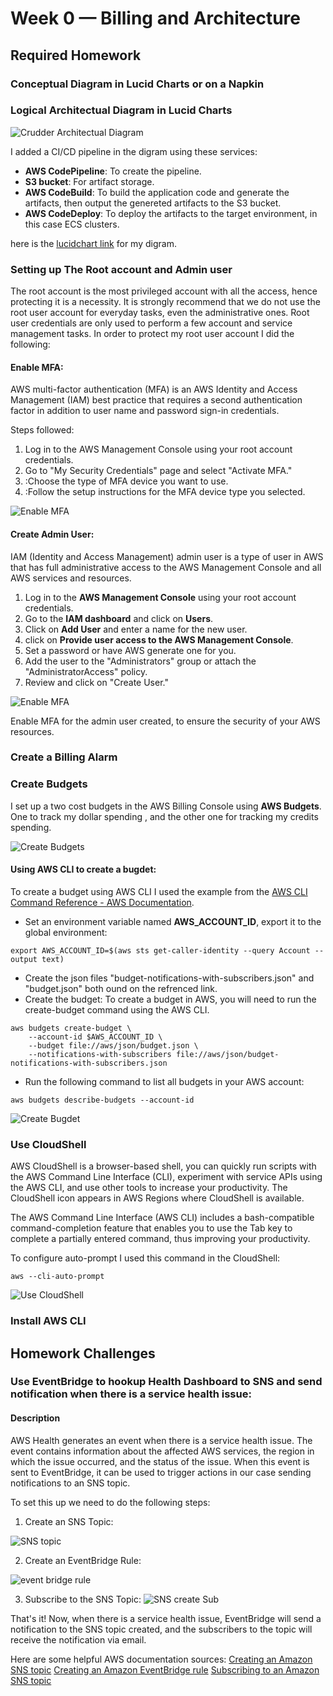 # Week 0 — Billing and Architecture

## Required Homework

### Conceptual Diagram in Lucid Charts or on a Napkin

### Logical Architectual Diagram in Lucid Charts

![Crudder Architectual Diagram](assets/Week0-Crudder-Logical-Diagram.png)

I added a CI/CD pipeline in the digram using these services:
* **AWS CodePipeline**: To create the pipeline.
* **S3 bucket**: For artifact storage. 
* **AWS CodeBuild**: To build the application code and generate the artifacts, then output the genereted artifacts to the S3 bucket.
* **AWS CodeDeploy**: To deploy the artifacts to the target environment, in this case ECS clusters.

here is the [lucidchart link](https://lucid.app/lucidchart/a40d3982-f035-471c-bede-2b6694b84140/edit?viewport_loc=-267%2C-56%2C3623%2C1848%2C0_0&invitationId=inv_ed90e67a-ae8b-4761-8bcf-7e635c2c714e) for my digram.

### Setting up The Root account and Admin user
The root account is the most privileged account with all the access, hence protecting it is a necessity.
It is strongly recommend that we do not use the root user account for everyday tasks, even the administrative ones. Root user credentials are only used to perform a few account and service management tasks.
In order to protect my root user account I did the following:
#### Enable MFA:
AWS multi-factor authentication (MFA) is an AWS Identity and Access Management (IAM) best practice that requires a second authentication factor in addition to user name and password sign-in credentials.  

Steps followed:  
1. Log in to the AWS Management Console using your root account credentials.
2. Go to "My Security Credentials" page and select "Activate MFA."
3. :Choose the type of MFA device you want to use.
4. :Follow the setup instructions for the MFA device type you selected.

![Enable MFA](assets/Week0-MFA.PNG)

#### Create Admin User:
IAM (Identity and Access Management) admin user is a type of user in AWS that has full administrative access to the AWS Management Console and all AWS services and resources.

1. Log in to the **AWS Management Console** using your root account credentials.
2. Go to the **IAM dashboard** and click on **Users**.
3. Click on **Add User** and enter a name for the new user.
4. click on **Provide user access to the AWS Management Console**.
5. Set a password or have AWS generate one for you.
6. Add the user to the "Administrators" group or attach the "AdministratorAccess" policy.
7. Review and click on "Create User."

![Enable MFA](assets/week0-Create-admin.PNG)

Enable MFA for the admin user created, to ensure the security of your AWS resources.


### Create a Billing Alarm


### Create Budgets
I set up a two cost budgets in the AWS Billing Console using **AWS Budgets**.
One to track my dollar spending , and the other one for tracking my credits spending.

![Create Budgets](assets/Week0-Create_Budgets.PNG) 

#### Using AWS CLI to create a bugdet:
To create a budget using AWS CLI I used the example from the [AWS CLI Command Reference - AWS Documentation](https://docs.aws.amazon.com/cli/latest/reference/budgets/create-budget.html).  
* Set an environment variable named **AWS_ACCOUNT_ID**, export it to the global environment:
```
export AWS_ACCOUNT_ID=$(aws sts get-caller-identity --query Account --output text)
```
* Create the json files "budget-notifications-with-subscribers.json" and "budget.json" both ound on the refrenced link.
* Create the budget: To create a budget in AWS, you will need to run the create-budget command using the AWS CLI.
```
aws budgets create-budget \
    --account-id $AWS_ACCOUNT_ID \
    --budget file://aws/json/budget.json \
    --notifications-with-subscribers file://aws/json/budget-notifications-with-subscribers.json
```
* Run the following command to list all budgets in your AWS account:
```
aws budgets describe-budgets --account-id
```
![Create Bugdet](assets/Week0-Create-budget-CLI.png)

 
### Use CloudShell
AWS CloudShell is a browser-based shell, you can quickly run scripts with the AWS Command Line Interface (CLI), experiment with service APIs using the AWS CLI, and use other tools to increase your productivity. The CloudShell icon appears in AWS Regions where CloudShell is available.

The AWS Command Line Interface (AWS CLI) includes a bash-compatible command-completion feature that enables you to use the Tab key to complete a partially entered command, thus improving your productivity.

To configure auto-prompt I used this command in the CloudShell:
```
aws --cli-auto-prompt
```

![Use CloudShell](assets/Week0-Use-CloudShell.PNG)

### Install AWS CLI

## Homework Challenges
### Use EventBridge to hookup Health Dashboard to SNS and send notification when there is a service health issue:
#### Description
AWS Health generates an event when there is a service health issue. The event contains information about the affected AWS services, the region in which the issue occurred, and the status of the issue. When this event is sent to EventBridge, it can be used to trigger actions in our case sending notifications to an SNS topic.

To set this up we need to do the following steps:

1. Create an SNS Topic:

![SNS topic](assets/Week0-SNS-topic.PNG)

2. Create an EventBridge Rule:

![event bridge rule](assets/Week0-eventbridge-rule.png)

3. Subscribe to the SNS Topic:
![SNS create Sub](assets/Week0-SNS-CreateSub.png)


That's it! Now, when there is a service health issue, EventBridge will send a notification to the SNS topic created, and the subscribers to the topic will receive the notification via email.

Here are some helpful AWS documentation sources:
[Creating an Amazon SNS topic](https://docs.aws.amazon.com/sns/latest/dg/sns-tutorial-create-topic.html) 
[Creating an Amazon EventBridge rule](https://docs.aws.amazon.com/eventbridge/latest/userguide/create-eventbridge-rule.html)
[Subscribing to an Amazon SNS topic](https://docs.aws.amazon.com/sns/latest/dg/SubscribeTopic.html) 

